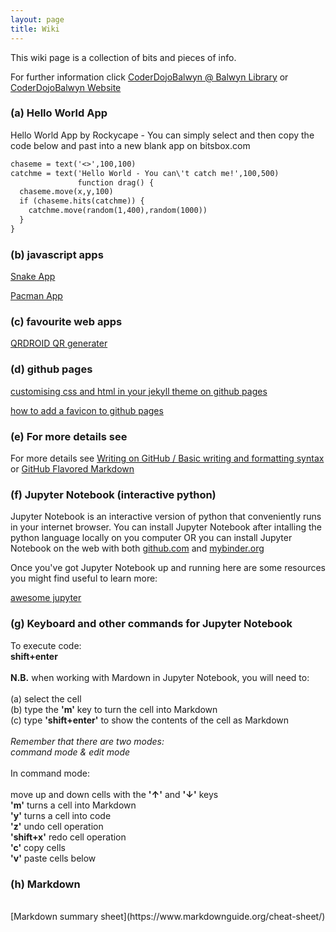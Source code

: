 ```yaml
---
layout: page
title: Wiki
---
```


This wiki page is a collection of bits and pieces of info.

For further information click [CoderDojoBalwyn @ Balwyn Library](https://zen.coderdojo.com/dojos/au/balwyn-vic/balwyn-balwyn-library) or [CoderDojoBalwyn Website](https://balwynau.wixsite.com/coderdojo)

### (a) Hello World App 

Hello World App by Rockycape - You can simply select and then copy the code below and past into a new blank app on bitsbox.com

```markdown
chaseme = text('<>',100,100)
catchme = text('Hello World - You can\'t catch me!',100,500)
               function drag() {
  chaseme.move(x,y,100)
  if (chaseme.hits(catchme)) {
    catchme.move(random(1,400),random(1000))
  }
}
```

### (b) javascript apps 

[Snake App](https://rockycape.github.io/snake.html)

[Pacman App](https://rockycape.github.io/pacman.html)

### (c) favourite web apps

[QRDROID QR generater](http://qrdroid.com/generate/)



### (d) github pages
[customising css and html in your jekyll theme on github pages](https://help.github.com/articles/customizing-css-and-html-in-your-jekyll-theme/)

[how to add a favicon to github pages](https://medium.com/@LazaroIbanez/how-to-add-a-favicon-to-github-pages-403935604460)



### (e) For more details see 

For more details see [Writing on GitHub / Basic writing and formatting syntax](https://help.github.com/articles/basic-writing-and-formatting-syntax/) or  [GitHub Flavored Markdown](https://guides.github.com/features/mastering-markdown/)

### (f) Jupyter Notebook (interactive python) 

Jupyter Notebook is an interactive version of python that conveniently runs in your internet browser.
You can install Jupyter Notebook after intalling the python language locally on you computer OR you can install Jupyter Notebook on the web with both [github.com](github.com) and [mybinder.org](https://mybinder.org/)

Once you've got Jupyter Notebook up and running here are some resources you might find useful to learn more:

[awesome jupyter](https://github.com/markusschanta/awesome-jupyter#awesome-jupyter-)

### (g) Keyboard and other commands for Jupyter Notebook 

To execute code:
<br>
**shift+enter** <br>
<br>
**N.B.** when working with Mardown in Jupyter Notebook, you will need to: <br>
<br>
(a) select the cell <br>
(b) type the **'m'** key to turn the cell into Markdown <br>
(c) type **'shift+enter'** to show the contents of the cell as Markdown <br>
<br>
*Remember that there are two modes: <br>
command mode & edit mode* <br>
<br>
In command mode: <br>
<br>
move up and down cells with the **'&#8593;'** and **'&#8595;'** keys <br>
**'m'** turns a cell into Markdown <br>
**'y'** turns a cell into code <br>
**'z'** undo cell operation <br>
**'shift+x'** redo cell operation <br>
**'c'** copy cells <br>
**'v'** paste cells below <br>


### (h) Markdown <br>
<br>
[Markdown summary sheet](https://www.markdownguide.org/cheat-sheet/)
<br>

<!--
☯️

### (f) markdown

Syntax highlighted code block example
```markdown
blah blah blah
```

# Header 1
## Header 2
### Header 3

- Bulleted
- List

1. Numbered
2. List

**Bold** and _Italic_ and `Code` text

[Link](url) and ![Image](src)

-->
